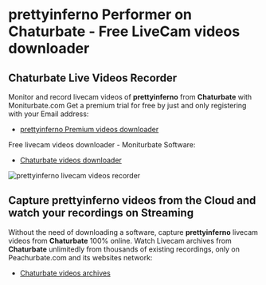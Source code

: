 # prettyinferno Performer on Chaturbate - Free LiveCam videos downloader

## Chaturbate Live Videos Recorder

Monitor and record livecam videos of **prettyinferno** from **Chaturbate** with Moniturbate.com
Get a premium trial for free by just and only registering with your Email address:
* [prettyinferno Premium videos downloader](https://moniturbate.com/request-demo-licence-key.html)

Free livecam videos downloader - Moniturbate Software:
* [Chaturbate videos downloader](https://moniturbate.com/moniturbate-download-software.html)

![prettyinferno livecam videos recorder](https://peachurnet.com/templates/moniturbate-software.png)


## Capture prettyinferno videos from the Cloud and watch your recordings on Streaming

Without the need of downloading a software, capture **prettyinferno** livecam videos from **Chaturbate** 100% online.
Watch Livecam archives from **Chaturbate** unlimitedly from thousands of existing recordings, only on Peachurbate.com and its websites network:
* [Chaturbate videos archives](https://peachurnet.com/)
